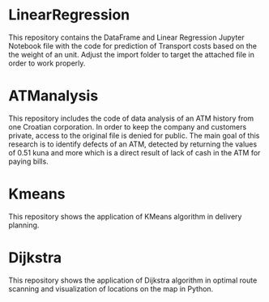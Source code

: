 # LinearRegression
This repository contains the DataFrame and Linear Regression Jupyter Notebook file with the code for prediction of Transport costs based on the the weight of an unit. Adjust the import folder to target the attached file in order to work properly.

# ATManalysis
This repository includes the code of data analysis of an ATM history from one Croatian corporation. In order to keep the company and customers private, access to the original file is denied for public. The main goal of this research is to identify defects of an ATM, detected by returning the values of 0.51 kuna and more which is a direct result of lack of cash in the ATM for paying bills.

# Kmeans
This repository shows the application of KMeans algorithm in delivery planning.

# Dijkstra
This repository shows the application of Dijkstra algorithm in optimal route scanning and visualization of locations on the map in Python.
